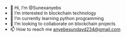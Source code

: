 - 👋 Hi, I’m @Sunexanyebs
- 👀 I’m interested in blockchain technology
- 🌱 I’m currently learning python programming
- 💞️ I’m looking to collaborate on blockchain projects
- 📫 How to reach me anyebesundayd234@gmail.com

<!---
Sunexanyebs/Sunexanyebs is a ✨ special ✨ repository because its `README.md` (this file) appears on your GitHub profile.
You can click the Preview link to take a look at your changes.
--->
